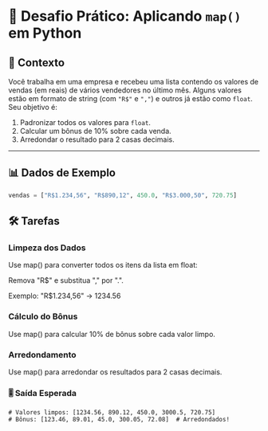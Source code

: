 # 🎯 Desafio Prático: Aplicando `map()` em Python

## 📌 Contexto
Você trabalha em uma empresa e recebeu uma lista contendo os valores de vendas (em reais) de vários vendedores no último mês. Alguns valores estão em formato de string (com `"R$"` e `","`) e outros já estão como `float`. Seu objetivo é:

1. Padronizar todos os valores para `float`.
2. Calcular um bônus de 10% sobre cada venda.
3. Arredondar o resultado para 2 casas decimais.

---

## 📊 Dados de Exemplo
```python
vendas = ["R$1.234,56", "R$890,12", 450.0, "R$3.000,50", 720.75]
```

## 🛠️ Tarefas

### Limpeza dos Dados
Use map() para converter todos os itens da lista em float:

Remova "R$" e substitua "," por ".".

Exemplo: "R$1.234,56" → 1234.56

### Cálculo do Bônus
Use map() para calcular 10% de bônus sobre cada valor limpo.

### Arredondamento
Use map() para arredondar os resultados para 2 casas decimais.

### 🎚️ Saída Esperada
```
# Valores limpos: [1234.56, 890.12, 450.0, 3000.5, 720.75]
# Bônus: [123.46, 89.01, 45.0, 300.05, 72.08]  # Arredondados!
```